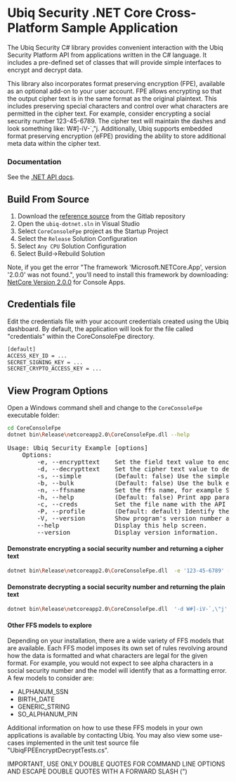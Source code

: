 # Ubiq Security .NET Core Cross-Platform Sample Application

The Ubiq Security C# library provides convenient interaction with the Ubiq Security Platform API from applications written in the C# language.  It includes a pre-defined set of classes that will provide simple interfaces to encrypt and decrypt data.

This library also incorporates format preserving encryption (FPE), available as an optional add-on to your user account. FPE allows encrypting so that the output cipher text is in the same format as the original plaintext. This includes preserving special characters and control over what characters are permitted in the cipher text. For example, consider encrypting a social security number 123-45-6789. The cipher text will maintain the dashes and look something like: W#]-iV-`,\"j.
Additionally, Ubiq supports embedded format preserving encryption (eFPE) providing the ability to store additional meta data within the cipher text.


### Documentation

See the [.NET API docs](https://dev.ubiqsecurity.com/docs/api).

## Build From Source

1) Download the [reference source](https://gitlab.com/ubiqsecurity/ubiq-dotnet) from the Gitlab repository
2) Open the ```ubiq-dotnet.sln``` in Visual Studio
3) Select ```CoreConsoleFpe``` project as the Startup Project
4) Select the ```Release``` Solution Configuration
5) Select ```Any CPU``` Solution Configuration
6) Select Build->Rebuild Solution

Note, if you get the error "The framework 'Microsoft.NETCore.App', version '2.0.0' was not found.", you'll need to install this framework by downloading:
[NetCore Version 2.0.0](https://aka.ms/dotnet-core-applaunch?framework=Microsoft.NETCore.App&framework_version=2.0.0&arch=x64&rid=win10-x64) for Console Apps.
 

## Credentials file

Edit the credentials file with your account credentials created using the Ubiq dashboard. By default, the application will look for the file called "credentials" within the CoreConsoleFpe directory.

```sh
[default]
ACCESS_KEY_ID = ...
SECRET_SIGNING_KEY = ...
SECRET_CRYPTO_ACCESS_KEY = ...
```

## View Program Options

Open a Windows command shell and change to the ```CoreConsoleFpe``` executable folder:

```sh
cd CoreConsoleFpe
dotnet bin\Release\netcoreapp2.0\CoreConsoleFpe.dll --help
```

<pre>
Usage: Ubiq Security Example [options]
	Options:
		-e, --encrypttext    Set the field text value to encrypt and will return the encrypted cipher text
		-d, --decrypttext    Set the cipher text value to decrypt and will return the decrypted text
		-s, --simple         (Default: false) Use the simple encryption / decryption interfaces
		-b, --bulk           (Default: false) Use the bulk encryption / decryption interfaces
		-n, --ffsname        Set the ffs name, for example SSN
		-h, --help           (Default: false) Print app parameter summary
		-c, --creds          Set the file name with the API credentials
		-P, --profile        (Default: default) Identify the profile within the credentials file
		-V, --version        Show program's version number and exit
		--help               Display this help screen.
		--version            Display version information.
</pre>



#### Demonstrate encrypting a social security number and returning a cipher text

```sh
dotnet bin\Release\netcoreapp2.0\CoreConsoleFpe.dll  -e '123-45-6789' -c credentials -n ALPHANUM_SSN -s
```

#### Demonstrate decrypting a social security number and returning the plain text

```sh
dotnet bin\Release\netcoreapp2.0\CoreConsoleFpe.dll  '-d W#]-iV-`,\"j' -c credentials -n ALPHANUM_SSN -s
```

#### Other FFS models to explore

Depending on your installation, there are a wide variety of FFS models that are available. Each FFS model
imposes its own set of rules revolving around how the data is formatted and what characters are legal for the
given format. For example, you would not expect to see alpha characters in a social security number and the model
will identify that as a formatting error. A few models to consider are:

-   ALPHANUM_SSN 
-   BIRTH_DATE 
-   GENERIC_STRING 
-   SO_ALPHANUM_PIN

Additional information on how to use these FFS models in your own applications is available by contacting
Ubiq. You may also view some use-cases implemented in the unit test source file "UbiqFPEEncryptDecryptTests.cs".

IMPORTANT, USE ONLY DOUBLE QUOTES FOR COMMAND LINE OPTIONS AND ESCAPE DOUBLE QUOTES WITH A FORWARD SLASH (\")

